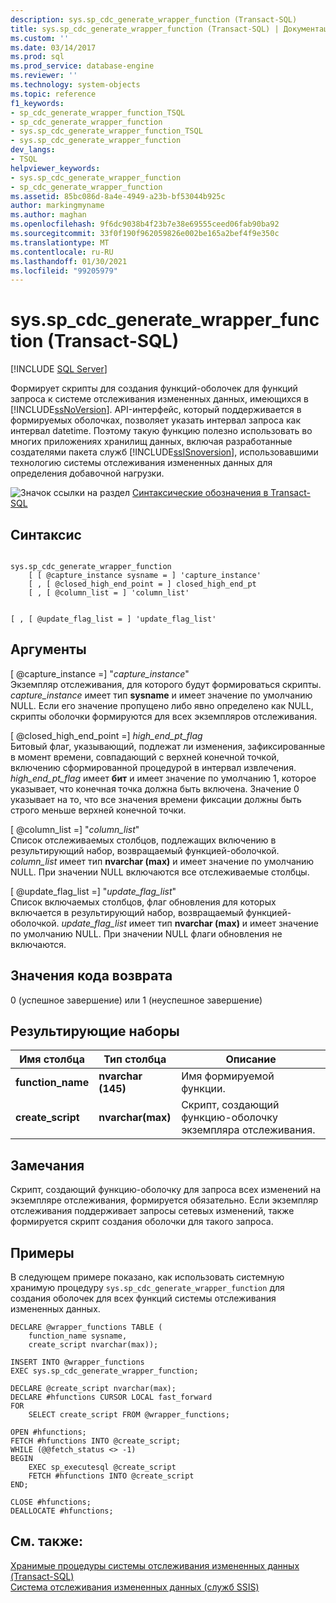 ```yaml
---
description: sys.sp_cdc_generate_wrapper_function (Transact-SQL)
title: sys.sp_cdc_generate_wrapper_function (Transact-SQL) | Документация Майкрософт
ms.custom: ''
ms.date: 03/14/2017
ms.prod: sql
ms.prod_service: database-engine
ms.reviewer: ''
ms.technology: system-objects
ms.topic: reference
f1_keywords:
- sp_cdc_generate_wrapper_function_TSQL
- sp_cdc_generate_wrapper_function
- sys.sp_cdc_generate_wrapper_function_TSQL
- sys.sp_cdc_generate_wrapper_function
dev_langs:
- TSQL
helpviewer_keywords:
- sys.sp_cdc_generate_wrapper_function
- sp_cdc_generate_wrapper_function
ms.assetid: 85bc086d-8a4e-4949-a23b-bf53044b925c
author: markingmyname
ms.author: maghan
ms.openlocfilehash: 9f6dc9038b4f23b7e38e69555ceed06fab90ba92
ms.sourcegitcommit: 33f0f190f962059826e002be165a2bef4f9e350c
ms.translationtype: MT
ms.contentlocale: ru-RU
ms.lasthandoff: 01/30/2021
ms.locfileid: "99205979"
---
```

# <a name="syssp_cdc_generate_wrapper_function-transact-sql"></a>sys.sp_cdc_generate_wrapper_function (Transact-SQL)
[!INCLUDE [SQL Server](../../includes/applies-to-version/sqlserver.md)]

  Формирует скрипты для создания функций-оболочек для функций запроса к системе отслеживания измененных данных, имеющихся в [!INCLUDE[ssNoVersion](../../includes/ssnoversion-md.md)]. API-интерфейс, который поддерживается в формируемых оболочках, позволяет указать интервал запроса как интервал datetime. Поэтому такую функцию полезно использовать во многих приложениях хранилищ данных, включая разработанные создателями пакета служб [!INCLUDE[ssISnoversion](../../includes/ssisnoversion-md.md)], использовавшими технологию системы отслеживания измененных данных для определения добавочной нагрузки.  
  
 ![Значок ссылки на раздел](../../database-engine/configure-windows/media/topic-link.gif "Значок ссылки на раздел") [Синтаксические обозначения в Transact-SQL](../../t-sql/language-elements/transact-sql-syntax-conventions-transact-sql.md)  
  
## <a name="syntax"></a>Синтаксис  
  
```  
  
sys.sp_cdc_generate_wrapper_function  
    [ [ @capture_instance sysname = ] 'capture_instance'  
    [ , [ @closed_high_end_point = ] closed_high_end_pt  
    [ , [ @column_list = ] 'column_list'  
```  
  
```  
  
[ , [ @update_flag_list = ] 'update_flag_list'  
```  
  
## <a name="arguments"></a>Аргументы  
 [ @capture_instance =] "*capture_instance*"  
 Экземпляр отслеживания, для которого будут формироваться скрипты. *capture_instance* имеет тип **sysname** и имеет значение по умолчанию NULL. Если его значение пропущено либо явно определено как NULL, скрипты оболочки формируются для всех экземпляров отслеживания.  
  
 [ @closed_high_end_point =] *high_end_pt_flag*  
 Битовый флаг, указывающий, подлежат ли изменения, зафиксированные в момент времени, совпадающий с верхней конечной точкой, включению сформированной процедурой в интервал извлечения. *high_end_pt_flag* имеет **бит** и имеет значение по умолчанию 1, которое указывает, что конечная точка должна быть включена. Значение 0 указывает на то, что все значения времени фиксации должны быть строго меньше верхней конечной точки.  
  
 [ @column_list =] "*column_list*"  
 Список отслеживаемых столбцов, подлежащих включению в результирующий набор, возвращаемый функцией-оболочкой. *column_list* имеет тип **nvarchar (max)** и имеет значение по умолчанию NULL. При значении NULL включаются все отслеживаемые столбцы.  
  
 [ @update_flag_list =] "*update_flag_list*"  
 Список включаемых столбцов, флаг обновления для которых включается в результирующий набор, возвращаемый функцией-оболочкой. *update_flag_list* имеет тип **nvarchar (max)** и имеет значение по умолчанию NULL. При значении NULL флаги обновления не включаются.  
  
## <a name="return-code-values"></a>Значения кода возврата  
 0 (успешное завершение) или 1 (неуспешное завершение)  
  
## <a name="result-sets"></a>Результирующие наборы  
  
|Имя столбца|Тип столбца|Описание|  
|-----------------|-----------------|-----------------|  
|**function_name**|**nvarchar (145)**|Имя формируемой функции.|  
|**create_script**|**nvarchar(max)**|Скрипт, создающий функцию-оболочку экземпляра отслеживания.|  
  
## <a name="remarks"></a>Замечания  
 Скрипт, создающий функцию-оболочку для запроса всех изменений на экземпляре отслеживания, формируется обязательно. Если экземпляр отслеживания поддерживает запросы сетевых изменений, также формируется скрипт создания оболочки для такого запроса.  
  
## <a name="examples"></a>Примеры  
 В следующем примере показано, как использовать системную хранимую процедуру `sys.sp_cdc_generate_wrapper_function` для создания оболочек для всех функций системы отслеживания измененных данных.  
  
```  
DECLARE @wrapper_functions TABLE (  
    function_name sysname,  
    create_script nvarchar(max));  
  
INSERT INTO @wrapper_functions  
EXEC sys.sp_cdc_generate_wrapper_function;  
  
DECLARE @create_script nvarchar(max);  
DECLARE #hfunctions CURSOR LOCAL fast_forward  
FOR   
    SELECT create_script FROM @wrapper_functions;  
  
OPEN #hfunctions;  
FETCH #hfunctions INTO @create_script;  
WHILE (@@fetch_status <> -1)  
BEGIN  
    EXEC sp_executesql @create_script  
    FETCH #hfunctions INTO @create_script  
END;  
  
CLOSE #hfunctions;  
DEALLOCATE #hfunctions;  
```  
  
## <a name="see-also"></a>См. также:  
 [Хранимые процедуры системы отслеживания измененных данных (Transact-SQL)](../../relational-databases/system-stored-procedures/change-data-capture-stored-procedures-transact-sql.md)   
 [Система отслеживания измененных данных &#40;служб SSIS&#41;](../../integration-services/change-data-capture/change-data-capture-ssis.md)  
  
  
